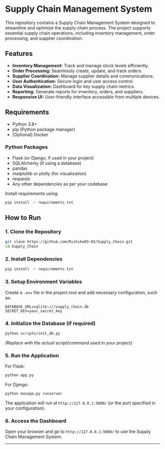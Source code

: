 # Supply Chain Management System

This repository contains a Supply Chain Management System designed to streamline and optimize the supply chain process. The project supports essential supply chain operations, including inventory management, order processing, and supplier coordination.

## Features

- **Inventory Management:** Track and manage stock levels efficiently.
- **Order Processing:** Seamlessly create, update, and track orders.
- **Supplier Coordination:** Manage supplier details and communications.
- **User Authentication:** Secure login and user access control.
- **Data Visualization:** Dashboard for key supply chain metrics.
- **Reporting:** Generate reports for inventory, orders, and suppliers.
- **Responsive UI:** User-friendly interface accessible from multiple devices.

## Requirements

- Python 3.8+
- pip (Python package manager)
- [Optional] Docker

### Python Packages

- Flask (or Django, if used in your project)
- SQLAlchemy (if using a database)
- pandas
- matplotlib or plotly (for visualization)
- requests
- Any other dependencies as per your codebase

Install requirements using:
```bash
pip install -r requirements.txt
```

## How to Run

### 1. Clone the Repository

```bash
git clone https://github.com/Rishika03-03/Supply_Chain.git
cd Supply_Chain
```

### 2. Install Dependencies

```bash
pip install -r requirements.txt
```

### 3. Setup Environment Variables

Create a `.env` file in the project root and add necessary configuration, such as:
```
DATABASE_URL=sqlite:///supply_chain.db
SECRET_KEY=your_secret_key
```

### 4. Initialize the Database (if required)

```bash
python scripts/init_db.py
```
*(Replace with the actual script/command used in your project)*

### 5. Run the Application

For Flask:
```bash
python app.py
```

For Django:
```bash
python manage.py runserver
```

The application will run at `http://127.0.0.1:5000/` (or the port specified in your configuration).

### 6. Access the Dashboard

Open your browser and go to `http://127.0.0.1:5000/` to use the Supply Chain Management System.

---
